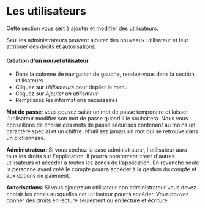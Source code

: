 # Les utilisateurs

Cette section vous sert à ajouter et modifier des utilisateurs. 

Seul les administrateurs peuvent ajouter des nouveaux utilisateur et leur attribuer des droits et autorisations. 


#### Création d'un nouvel utilisateur


* Dans la colonne de navigation de gauche, rendez-vous dans la section utilisateurs.
* Cliquez sur *Utilisateurs* pour déplier le menu
* Cliquez sur *Ajouter un utilisateur*
* Remplissez les informations nécessaires

**Mot de passe**: vous pouvez saisir un mot de passe temporaire et laisser l'utilisateur modifier son mot de passe quand il le souhaitera. Nous vous conseillons de choisir des mots de passe sécurisés contenant au moins un caractère spécial et un chiffre. N'utilisez jamais un mot qui se retrouve dans un dictionnaire. 

**Administrateur**: Si vous cochez la case administrateur, l'utilisateur aura tous les droits sur l'application. Il pourra notamment créer d'autres utilisateurs et accéder à toutes les zones de l'application. En revanche seule la personne ayant créé le compte pourra accéder à la gestion du compte et aux options de paiement.

**Autorisations**: Si vous ajoutez un utilisateur non administrateur vous devez choisir les zones auxquelles cet utilisateur pourra accéder. Vous pouvez donner des droits en lecture seulement ou en lecture et écriture. 
